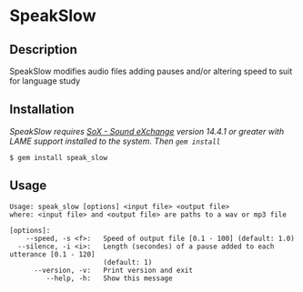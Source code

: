# SpeakSlow

## Description

SpeakSlow modifies audio files adding pauses and/or altering speed to suit for language study

## Installation

*SpeakSlow requires [SoX - Sound eXchange](http://sox.sourceforge.net/) version 14.4.1 or greater with LAME support installed to the system.  Then `gem install`*

    $ gem install speak_slow 

## Usage

    Usage: speak_slow [options] <input file> <output file>
    where: <input file> and <output file> are paths to a wav or mp3 file
    
    [options]:
        --speed, -s <f>:   Speed of output file [0.1 - 100] (default: 1.0)
      --silence, -i <i>:   Length (secondes) of a pause added to each utterance [0.1 - 120]
                           (default: 1)
          --version, -v:   Print version and exit
             --help, -h:   Show this message